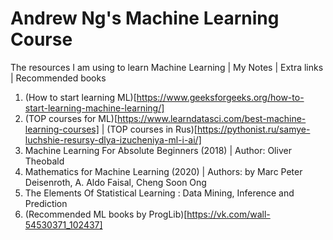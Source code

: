 # Andrew Ng's Machine Learning Course
The resources I am using to learn Machine Learning | My Notes | Extra links | Recommended books

1. (How to start learning ML)[https://www.geeksforgeeks.org/how-to-start-learning-machine-learning/]
2. (TOP courses for ML)[https://www.learndatasci.com/best-machine-learning-courses] | (TOP courses in Rus)[https://pythonist.ru/samye-luchshie-resursy-dlya-izucheniya-ml-i-ai/]
3. Machine Learning For Absolute Beginners (2018) | Author: Oliver Theobald
4. Mathematics for Machine Learning (2020) | Authors: by Marc Peter Deisenroth, A. Aldo Faisal, Cheng Soon Ong
5. The Elements Of Statistical Learning : Data Mining, Inference and Prediction 
6. (Recommended ML books by ProgLib)[https://vk.com/wall-54530371_102437]
